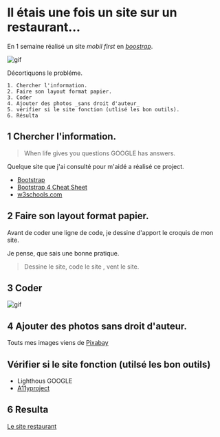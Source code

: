 
# Il étais une fois un site sur un restaurant...

En 1 semaine réalisé un site _mobil first_ en [_boostrap_](https://getbootstrap.com/).

![gif](https://media.giphy.com/media/CiYImHHBivpAs/giphy.gif)

Décortiquons le probléme.

	1. Chercher l'information.
	2. Faire son layout format papier.
	3. Coder
	4. Ajouter des photos _sans droit d'auteur_
	5. vérifier si le site fonction (utlisé les bon outils).
	6. Résulta


## 1 Chercher l'information.

>When life gives you questions GOOGLE has answers.

Quelque site que j'ai consulté pour m'aidé a réalisé ce project.

* [Bootstrap](https://getbootstrap.com/docs/4.3/getting-started/introduction/)
* [Bootstrap 4 Cheat Sheet](https://hackerthemes.com/bootstrap-cheatsheet/)
* [w3schools.com](https://www.w3schools.com/bootstrap/bootstrap_ver.asp)

## 2 Faire son layout format papier.

Avant de coder une ligne de code, je dessine d'apport le croquis de mon site.

Je pense, que sais une bonne pratique.

>Dessine le site, code le site , vent le site.

## 3 Coder

![gif](https://media.giphy.com/media/Wsju5zAb5kcOfxJV9i/giphy.gif)

## 4 Ajouter des photos sans droit d'auteur.

Touts mes images viens de [Pixabay](https://pixabay.com/fr/)

## Vérifier si le site fonction (utilsé les bon outils)

* Lighthous GOOGLE
* [A11yproject](https://a11yproject.com/)

## 6 Resulta

 [Le site restaurant](https://bleaz01.github.io/restaurant-css-framework/.)






